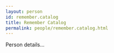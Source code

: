 ```yaml
---
layout: person
id: remember.catalog
title: Remember Catalog
permalink: people/remember.catalog.html
---
```


Person details...